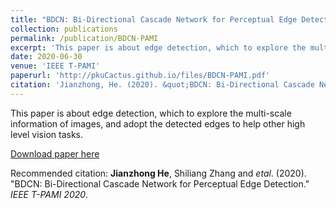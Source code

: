 ```yaml
---
title: "BDCN: Bi-Directional Cascade Network for Perceptual Edge Detection"
collection: publications
permalink: /publication/BDCN-PAMI
excerpt: 'This paper is about edge detection, which to explore the multi-scale information of images, and adopt the detected edges to help other high level vision tasks'
date: 2020-06-30
venue: 'IEEE T-PAMI'
paperurl: 'http://pkuCactus.github.io/files/BDCN-PAMI.pdf'
citation: 'Jianzhong, He. (2020). &quot;BDCN: Bi-Directional Cascade Network for Perceptual Edge Detection.&quot; <i>IEEE T-PAMI 2020</i>.'
---
```

This paper is about edge detection, which to explore the multi-scale information of images, and adopt the detected edges to help other high level vision tasks.

[Download paper here](http://pkuCactus.github.io/files/BDCN-PAMI.pdf)

Recommended citation: **Jianzhong He**, Shiliang Zhang and *etal*. (2020). "BDCN: Bi-Directional Cascade Network for Perceptual Edge Detection." <i>IEEE T-PAMI 2020</i>.